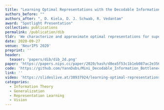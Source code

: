```yaml
---
title: "Learning Optimal Representations with the Decodable Information Bottleneck"
authors_before: ""
authors_after: ", D. Kiela, D. J. Schwab, R. Vedantam"
award: "Spotlight Presentation"
collection: publications
permalink: /publication/dib
tldr: 'We characterize and approximate optimal representations for supervised learning.'
date: 2020-09-27
venue: 'NeurIPS 2020'
preprint: ''
header: 
  teaser: 'papers/dib/dib_2d.png'
paper: 'https://papers.nips.cc/paper/2020/hash/d8ea5f53c1b1eb087ac2e356253395d8-Abstract.html'
code: 'https://github.com/YannDubs/Mini_Decodable_Information_Bottleneck' 
link: ''
video: 'https://slideslive.at/38937924/learning-optimal-representations-with-the-decodable-information-bottleneck?ref=search'
categories:
  - Information Theory
  - Generalization
  - Representation Learning
  - Vision
---
```

